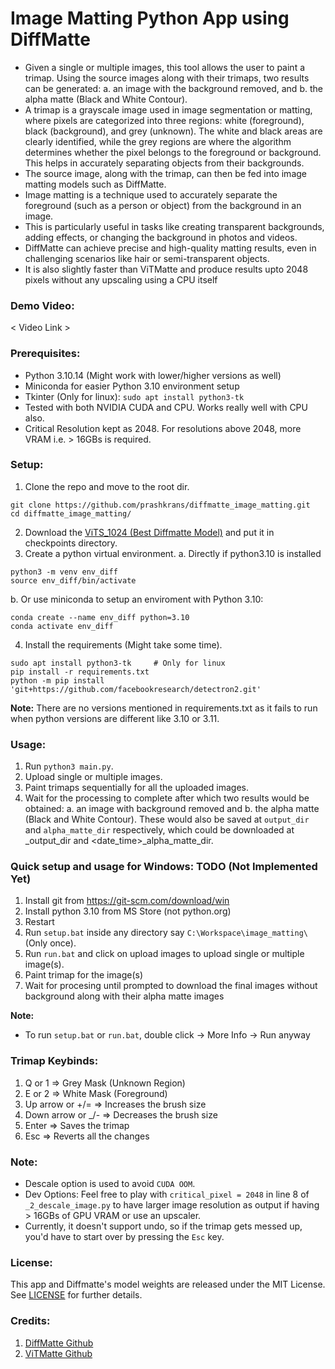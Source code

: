 # Image Matting Python App using DiffMatte
- Given a single or multiple images, this tool allows the user to paint a trimap. Using the source images along with their trimaps, two results can be generated:
a. an image with the background removed, and
b. the alpha matte (Black and White Contour).
- A trimap is a grayscale image used in image segmentation or matting, where pixels are categorized into three regions: white (foreground), black (background), and grey (unknown). The white and black areas are clearly identified, while the grey regions are where the algorithm determines whether the pixel belongs to the foreground or background. This helps in accurately separating objects from their backgrounds.
- The source image, along with the trimap, can then be fed into image matting models such as DiffMatte.
- Image matting is a technique used to accurately separate the foreground (such as a person or object) from the background in an image.
- This is particularly useful in tasks like creating transparent backgrounds, adding effects, or changing the background in photos and videos.
- DiffMatte can achieve precise and high-quality matting results, even in challenging scenarios like hair or semi-transparent objects.
- It is also slightly faster than ViTMatte and produce results upto 2048 pixels without any upscaling using a CPU itself

### Demo Video:
< Video Link >

### Prerequisites:
- Python 3.10.14 (Might work with lower/higher versions as well)
- Miniconda for easier Python 3.10 environment setup
- Tkinter (Only for linux): `sudo apt install python3-tk`
- Tested with both NVIDIA CUDA and CPU. Works really well with CPU also. 
- Critical Resolution kept as 2048. For resolutions above 2048, more VRAM i.e. > 16GBs is required.

### Setup:
1. Clone the repo and move to the root dir.
```commandline
git clone https://github.com/prashkrans/diffmatte_image_matting.git
cd diffmatte_image_matting/
```
2. Download the [ViTS_1024 (Best Diffmatte Model)](https://drive.google.com/file/d/1NIn-tKtW3zhi2vK3OgOTiiHrOIXuHIZo/view?usp=drive_link )
and put it in checkpoints directory.
3. Create a python virtual environment.
a. Directly if python3.10 is installed
```commandline
python3 -m venv env_diff
source env_diff/bin/activate
```
b. Or use miniconda to setup an enviroment with Python 3.10:
```
conda create --name env_diff python=3.10
conda activate env_diff
```
4. Install the requirements (Might take some time).   
```
sudo apt install python3-tk     # Only for linux
pip install -r requirements.txt
python -m pip install 'git+https://github.com/facebookresearch/detectron2.git'
```
**Note:** There are no versions mentioned in requirements.txt as it fails to run when python versions are different like 3.10 or 3.11. 

### Usage:
1. Run `python3 main.py`.
2. Upload single or multiple images.
3. Paint trimaps sequentially for all the uploaded images.
4. Wait for the processing to complete after which two results would be obtained: a. an image with background removed and b. the alpha matte (Black and White Contour). These would also be saved at `output_dir` and `alpha_matte_dir` respectively, which could be downloaded at <date-time>_output_dir and <date_time>_alpha_matte_dir.

### Quick setup and usage for Windows: TODO (Not Implemented Yet)
1. Install git from https://git-scm.com/download/win
2. Install python 3.10 from MS Store (not python.org)
3. Restart 
4. Run `setup.bat` inside any directory say `C:\Workspace\image_matting\` (Only once). 
5. Run `run.bat` and click on upload images to upload single or multiple image(s).
6. Paint trimap for the image(s)
7. Wait for procesing until prompted to download the final images without background along with their alpha matte images

**Note:**
- To run `setup.bat` or `run.bat`, double click -> More Info -> Run anyway

### Trimap Keybinds:
1. Q or 1 => Grey Mask (Unknown Region)
2. E or 2 => White Mask (Foreground)
3. Up arrow or +/= => Increases the brush size
4. Down arrow or _/- => Decreases the brush size
5. Enter => Saves the trimap
6. Esc => Reverts all the changes

### Note:
- Descale option is used to avoid `CUDA OOM`.
- Dev Options: Feel free to play with `critical_pixel = 2048` in line 8 of `_2_descale_image.py` to have larger image resolution as output if having > 16GBs of GPU VRAM or use an upscaler.
- Currently, it doesn't support undo, so if the trimap gets messed up, you'd have to start over by pressing the `Esc` key.

### License:
This app and Diffmatte's model weights are released under the MIT License. See [LICENSE](LICENSE) for further details.

### Credits:
1. [DiffMatte Github](https://github.com/YihanHu-2022/DiffMatte)
2. [ViTMatte Github](https://github.com/hustvl/ViTMatte)


